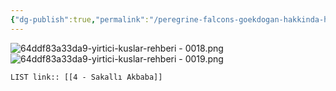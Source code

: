 ```yaml
---
{"dg-publish":true,"permalink":"/peregrine-falcons-goekdogan-hakkinda-hersey/tuerkiye-boelgesi-yirtici-kuslar/4-sakalli-akbaba/"}
---
```


![64ddf83a33da9-yirtici-kuslar-rehberi - 0018.png](/img/user/64ddf83a33da9-yirtici-kuslar-rehberi%20-%200018.png)![64ddf83a33da9-yirtici-kuslar-rehberi - 0019.png](/img/user/64ddf83a33da9-yirtici-kuslar-rehberi%20-%200019.png)

`LIST link:: [[4 - Sakallı Akbaba]] `

